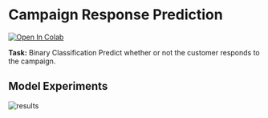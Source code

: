 # Campaign Response Prediction

[![Open In Colab](https://colab.research.google.com/assets/colab-badge.svg)](https://colab.research.google.com/github/tanatiem/campaign-response/blob/main/notebooks/campaign_response_prediction.ipynb)

**Task:** Binary Classification
Predict whether or not the customer responds to the campaign.

## Model Experiments
![results](https://user-images.githubusercontent.com/11977931/178413517-ac4f4bda-53c1-4637-a0f7-a34926bea540.png)
